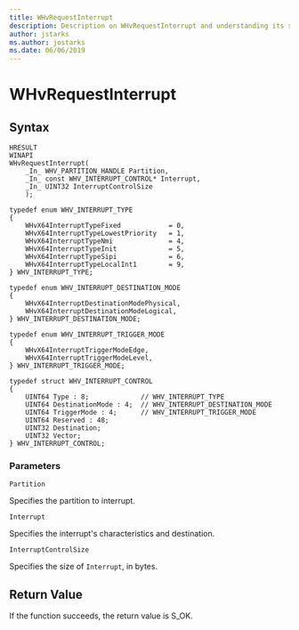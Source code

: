 ```yaml
---
title: WHvRequestInterrupt
description: Description on WHvRequestInterrupt and understanding its syntax, parameters, and return value
author: jstarks
ms.author: jostarks
ms.date: 06/06/2019
---
```


# WHvRequestInterrupt

## Syntax

```
HRESULT
WINAPI
WHvRequestInterrupt(
    _In_ WHV_PARTITION_HANDLE Partition,
    _In_ const WHV_INTERRUPT_CONTROL* Interrupt,
    _In_ UINT32 InterruptControlSize
    );

typedef enum WHV_INTERRUPT_TYPE
{
    WHvX64InterruptTypeFixed            = 0,
    WHvX64InterruptTypeLowestPriority   = 1,
    WHvX64InterruptTypeNmi              = 4,
    WHvX64InterruptTypeInit             = 5,
    WHvX64InterruptTypeSipi             = 6,
    WHvX64InterruptTypeLocalInt1        = 9,
} WHV_INTERRUPT_TYPE;

typedef enum WHV_INTERRUPT_DESTINATION_MODE
{
    WHvX64InterruptDestinationModePhysical,
    WHvX64InterruptDestinationModeLogical,
} WHV_INTERRUPT_DESTINATION_MODE;

typedef enum WHV_INTERRUPT_TRIGGER_MODE
{
    WHvX64InterruptTriggerModeEdge,
    WHvX64InterruptTriggerModeLevel,
} WHV_INTERRUPT_TRIGGER_MODE;

typedef struct WHV_INTERRUPT_CONTROL
{
    UINT64 Type : 8;             // WHV_INTERRUPT_TYPE
    UINT64 DestinationMode : 4;  // WHV_INTERRUPT_DESTINATION_MODE
    UINT64 TriggerMode : 4;      // WHV_INTERRUPT_TRIGGER_MODE
    UINT64 Reserved : 48;
    UINT32 Destination;
    UINT32 Vector;
} WHV_INTERRUPT_CONTROL;
```

### Parameters

`Partition`

Specifies the partition to interrupt.

`Interrupt`

Specifies the interrupt's characteristics and destination.

`InterruptControlSize`

Specifies the size of `Interrupt`, in bytes.

## Return Value

If the function succeeds, the return value is S_OK.
